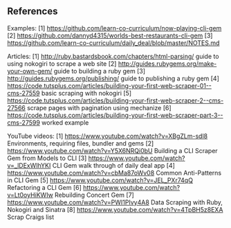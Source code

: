 ## References

Examples:
[1] https://github.com/learn-co-curriculum/now-playing-cli-gem
[2] https://github.com/dannyd4315/worlds-best-restaurants-cli-gem
[3] https://github.com/learn-co-curriculum/daily_deal/blob/master/NOTES.md

Articles:
[1] http://ruby.bastardsbook.com/chapters/html-parsing/ guide to using nokogiri to scrape a web site
[2] http://guides.rubygems.org/make-your-own-gem/ guide to building a ruby gem
[3] http://guides.rubygems.org/publishing/ guide to publishing a ruby gem
[4] https://code.tutsplus.com/articles/building-your-first-web-scraper-01--cms-27559 basic scraping with nokogiri
[5] https://code.tutsplus.com/articles/building-your-first-web-scraper-2--cms-27566 scrape pages with pagination using mechanize
[6] https://code.tutsplus.com/articles/building-your-first-web-scraper-part-3--cms-27599 worked example


YouTube videos:
[1] https://www.youtube.com/watch?v=XBgZLm-sdl8 Environments, requiring files, bundler and gems
[2] https://www.youtube.com/watch?v=Y5X6NRQi0bU Building a CLI Scraper Gem from Models to CLI
[3] https://www.youtube.com/watch?v=_lDExWIhYKI CLI Gem walk through of daily deal app
[4] https://www.youtube.com/watch?v=cbMa87oWv08 Common Anti-Patterns in CLI Gem
[5] https://www.youtube.com/watch?v=JEL_PXr74qQ Refactoring a CLI Gem
[6] https://www.youtube.com/watch?v=Lt0oyHiKWIw Rebuilding Concert Gem
[7] https://www.youtube.com/watch?v=PWI1PIvy4A8 Data Scraping with Ruby, Nokogiri and Sinatra
[8] https://www.youtube.com/watch?v=4TpBH5z8EXA Scrap Craigs list
